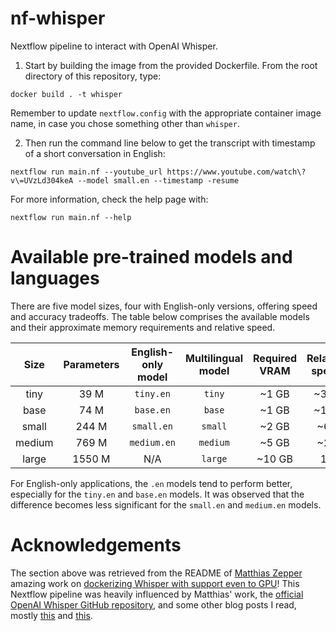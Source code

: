 # nf-whisper
Nextflow pipeline to interact with OpenAI Whisper.

1. Start by building the image from the provided Dockerfile. From the root directory of this repository, type:
```
docker build . -t whisper
```

Remember to update `nextflow.config` with the appropriate container image name, in case you chose something other than `whisper`.

2. Then run the command line below to get the transcript with timestamp of a short conversation in English:
```
nextflow run main.nf --youtube_url https://www.youtube.com/watch\?v\=UVzLd304keA --model small.en --timestamp -resume
```

For more information, check the help page with:
```
nextflow run main.nf --help
```


# Available pre-trained models and languages

There are five model sizes, four with English-only versions, offering speed and accuracy tradeoffs. The table below comprises the available models and their approximate memory requirements and relative speed.


|  Size  | Parameters | English-only model | Multilingual model | Required VRAM | Relative speed |
|:------:|:----------:|:------------------:|:------------------:|:-------------:|:--------------:|
|  tiny  |    39 M    |     `tiny.en`      |       `tiny`       |     ~1 GB     |      ~32x      |
|  base  |    74 M    |     `base.en`      |       `base`       |     ~1 GB     |      ~16x      |
| small  |   244 M    |     `small.en`     |      `small`       |     ~2 GB     |      ~6x       |
| medium |   769 M    |    `medium.en`     |      `medium`      |     ~5 GB     |      ~2x       |
| large  |   1550 M   |        N/A         |      `large`       |    ~10 GB     |       1x       |

For English-only applications, the `.en` models tend to perform better, especially for the `tiny.en` and `base.en` models. It was observed that the difference becomes less significant for the `small.en` and `medium.en` models.

# Acknowledgements

The section above was retrieved from the README of [Matthias Zepper](https://github.com/MatthiasZepper) amazing work on [dockerizing Whisper with support even to GPU](https://github.com/MatthiasZepper/whisper-dockerized)! This Nextflow pipeline was heavily influenced by Matthias' work, the [official OpenAI Whisper GitHub repository](https://github.com/openai/whisper), and some other blog posts I read, mostly [this](https://towardsdatascience.com/whisper-transcribe-translate-audio-files-with-human-level-performance-df044499877) and [this](https://exemplary.ai/blog/openai-whisper).
